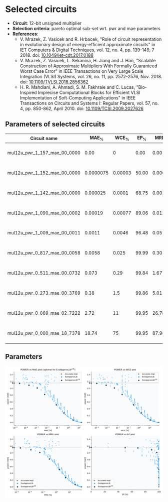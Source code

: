 
Selected circuits
===================
 - **Circuit**: 12-bit unsigned multiplier
 - **Selection criteria**: pareto optimal sub-set wrt. pwr and mae parameters
 - **References**: 
   - V. Mrazek, Z. Vasicek and R. Hrbacek, "Role of circuit representation in evolutionary design of energy-efficient approximate circuits" in IET Computers & Digital Techniques, vol. 12, no. 4, pp. 139-149, 7 2018. doi: [10.1049/iet-cdt.2017.0188](https://dx.doi.org/10.1049/iet-cdt.2017.0188)
   - V. Mrazek, Z. Vasicek, L. Sekanina, H. Jiang and J. Han, "Scalable Construction of Approximate Multipliers With Formally Guaranteed Worst Case Error" in IEEE Transactions on Very Large Scale Integration (VLSI) Systems, vol. 26, no. 11, pp. 2572-2576, Nov. 2018. doi: [10.1109/TVLSI.2018.2856362](https://dx.doi.org/10.1109/TVLSI.2018.2856362)
   - H. R. Mahdiani, A. Ahmadi, S. M. Fakhraie and C. Lucas, "Bio-Inspired Imprecise Computational Blocks for Efficient VLSI Implementation of Soft-Computing Applications" in IEEE Transactions on Circuits and Systems I: Regular Papers, vol. 57, no. 4, pp. 850-862, April 2010. doi: [10.1109/TCSI.2009.2027626](https://dx.doi.org/10.1109/TCSI.2009.2027626)


Parameters of selected circuits
----------------------------

| Circuit name | MAE<sub>%</sub> | WCE<sub>%</sub> | EP<sub>%</sub> | MRE<sub>%</sub> | MSE | Download |
| --- |  --- | --- | --- | --- | --- | --- | 
| mul12u_pwr_1_157_mae_00_0000 | 0.00 | 0 | 0.00 | 0.00 | 0 |  [[Verilog<sub>generic</sub>](mul12u_pwr_1_157_mae_00_0000_gen.v)] [[Verilog<sub>PDK45</sub>](mul12u_pwr_1_157_mae_00_0000_pdk45.v)]  [[C](mul12u_pwr_1_157_mae_00_0000.c)] |
| mul12u_pwr_1_152_mae_00_0000 | 0.0000075 | 0.00003 | 50.00 | 0.00062 | 3.8 |  [[Verilog<sub>generic</sub>](mul12u_pwr_1_152_mae_00_0000_gen.v)] [[Verilog<sub>PDK45</sub>](mul12u_pwr_1_152_mae_00_0000_pdk45.v)]  [[C](mul12u_pwr_1_152_mae_00_0000.c)] |
| mul12u_pwr_1_142_mae_00_0000 | 0.000025 | 0.0001 | 68.75 | 0.0019 | 34 |  [[Verilog<sub>generic</sub>](mul12u_pwr_1_142_mae_00_0000_gen.v)] [[Verilog<sub>PDK45</sub>](mul12u_pwr_1_142_mae_00_0000_pdk45.v)]  [[C](mul12u_pwr_1_142_mae_00_0000.c)] |
| mul12u_pwr_1_090_mae_00_0002 | 0.00019 | 0.00077 | 89.06 | 0.012 | 1574 |  [[Verilog<sub>generic</sub>](mul12u_pwr_1_090_mae_00_0002_gen.v)] [[Verilog<sub>PDK45</sub>](mul12u_pwr_1_090_mae_00_0002_pdk45.v)]  [[C](mul12u_pwr_1_090_mae_00_0002.c)] |
| mul12u_pwr_1_009_mae_00_0011 | 0.0011 | 0.0046 | 96.48 | 0.057 | 50190 |  [[Verilog<sub>generic</sub>](mul12u_pwr_1_009_mae_00_0011_gen.v)] [[Verilog<sub>PDK45</sub>](mul12u_pwr_1_009_mae_00_0011_pdk45.v)]  [[C](mul12u_pwr_1_009_mae_00_0011.c)] |
| mul12u_pwr_0_817_mae_00_0058 | 0.0058 | 0.025 | 99.99 | 0.30 | 1461125 |  [[Verilog<sub>generic</sub>](mul12u_pwr_0_817_mae_00_0058_gen.v)] [[Verilog<sub>PDK45</sub>](mul12u_pwr_0_817_mae_00_0058_pdk45.v)]  [[C](mul12u_pwr_0_817_mae_00_0058.c)] |
| mul12u_pwr_0_511_mae_00_0732 | 0.073 | 0.29 | 99.84 | 1.67 | 183040910 |  [[Verilog<sub>generic</sub>](mul12u_pwr_0_511_mae_00_0732_gen.v)] [[Verilog<sub>PDK45</sub>](mul12u_pwr_0_511_mae_00_0732_pdk45.v)]  [[C](mul12u_pwr_0_511_mae_00_0732.c)] |
| mul12u_pwr_0_273_mae_00_3769 | 0.38 | 1.5 | 99.86 | 5.01 | 5623212814 |  [[Verilog<sub>generic</sub>](mul12u_pwr_0_273_mae_00_3769_gen.v)] [[Verilog<sub>PDK45</sub>](mul12u_pwr_0_273_mae_00_3769_pdk45.v)]  [[C](mul12u_pwr_0_273_mae_00_3769.c)] |
| mul12u_pwr_0_069_mae_02_7222 | 2.72 | 11 | 99.95 | 26.78 | 271782972299 |  [[Verilog<sub>generic</sub>](mul12u_pwr_0_069_mae_02_7222_gen.v)] [[Verilog<sub>PDK45</sub>](mul12u_pwr_0_069_mae_02_7222_pdk45.v)]  [[C](mul12u_pwr_0_069_mae_02_7222.c)] |
| mul12u_pwr_0_000_mae_18_7378 | 18.74 | 75 | 99.95 | 87.98 | 15865376115632 |  [[Verilog<sub>generic</sub>](mul12u_pwr_0_000_mae_18_7378_gen.v)] [[Verilog<sub>PDK45</sub>](mul12u_pwr_0_000_mae_18_7378_pdk45.v)]  [[C](mul12u_pwr_0_000_mae_18_7378.c)] |
    
Parameters
--------------
![Parameters figure](fig.png)
             